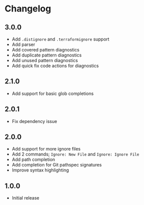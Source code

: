 # Changelog

## 3.0.0

- Add `.distignore` and `.terraformignore` support
- Add parser
- Add covered pattern diagnostics
- Add duplicate pattern diagnostics
- Add unused pattern diagnostics
- Add quick fix code actions for diagnostics

## 2.1.0

- Add support for basic glob completions

## 2.0.1

- Fix dependency issue

## 2.0.0

- Add support for more ignore files
- Add 2 commands; `Ignore: New File` and `Ignore: Ignore File`
- Add path completion
- Add completion for Git pathspec signatures
- Improve syntax highlighting

## 1.0.0

- Initial release

